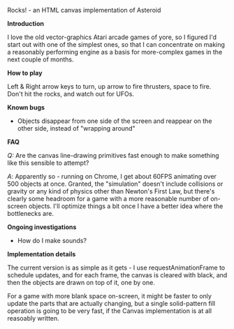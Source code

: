 Rocks! - an HTML canvas implementation of Asteroid

**Introduction**

I love the old vector-graphics Atari arcade games of yore, so I figured I'd start out with one of the simplest ones, so that I can concentrate on making a reasonably performing engine as a basis for more-complex games in the next couple of months.

**How to play**

Left & Right arrow keys to turn, up arrow to fire thrusters, space to fire. Don't hit the rocks, and watch out for UFOs.

**Known bugs**

* Objects disappear from one side of the screen and reappear on the other side, instead of "wrapping around"

**FAQ**

*Q:* Are the canvas line-drawing primitives fast enough to make something like this sensible to attempt?

*A*: Apparently so - running on Chrome, I get about 60FPS animating over 500 objects at once. Granted, the "simulation" doesn't include collisions or gravity or any kind of physics other than Newton's First Law, but there's clearly some headroom for a game with a more reasonable number of on-screen objects. I'll optimize things a bit once I have a better idea where the bottlenecks are.

**Ongoing investigations**

* How do I make sounds?

**Implementation details**

The current version is as simple as it gets - I use requestAnimationFrame to schedule updates, and for each frame, the canvas is cleared with black, and then the objects are drawn on top of it, one by one.

For a game with more blank space on-screen, it might be faster to only update the parts that are actually changing, but a single solid-pattern fill operation is going to be very fast, if the Canvas implementation is at all reasoably written.

